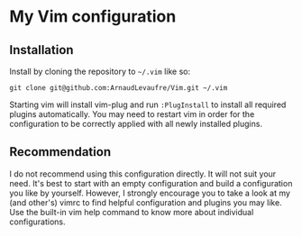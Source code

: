 # My Vim configuration

## Installation

Install by cloning the repository to `~/.vim` like so:

```
git clone git@github.com:ArnaudLevaufre/Vim.git ~/.vim
```

Starting vim will install vim-plug and run `:PlugInstall` to install all
required plugins automatically. You may need to restart vim in order for the
configuration to be correctly applied with all newly installed plugins.

## Recommendation

I do not recommend using this configuration directly. It will not suit your
need. It's best to start with an empty configuration and build a configuration
you like by yourself. However, I strongly encourage you to take a look at my
(and other's) vimrc to find helpful configuration and plugins you may like. Use
the built-in vim help command to know more about individual configurations.
